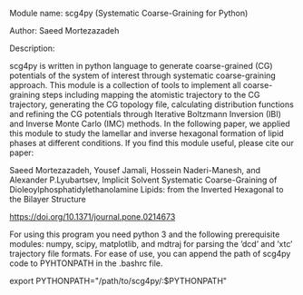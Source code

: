 Module name: scg4py (Systematic Coarse-Graining for Python)

Author: Saeed Mortezazadeh

Description:

scg4py is written in python language to generate coarse-grained (CG) potentials of the system of interest through systematic coarse-graining approach. This module is a collection of tools to implement all coarse-graining steps including mapping the atomistic trajectory to the CG trajectory, generating the CG topology file, calculating distribution functions and refining the CG potentials through Iterative Boltzmann Inversion (IBI) and Inverse Monte Carlo (IMC) methods. In the following paper, we applied this module to study the lamellar and inverse hexagonal formation of lipid phases at different conditions. If you find this module useful, please cite our paper:

Saeed Mortezazadeh, Yousef Jamali, Hossein Naderi-Manesh, and Alexander P.Lyubartsev, Implicit Solvent Systematic Coarse-Graining of Dioleoylphosphatidylethanolamine Lipids: from the Inverted Hexagonal to the Bilayer Structure

https://doi.org/10.1371/journal.pone.0214673

For using this program you need python 3 and the following prerequisite modules: numpy, scipy, matplotlib, and mdtraj for parsing the ’dcd’ and ’xtc’ trajectory file formats. For ease of use, you can append the path of scg4py code to PYHTONPATH in the .bashrc file.

export PYTHONPATH="/path/to/scg4py/:$PYTHONPATH"
